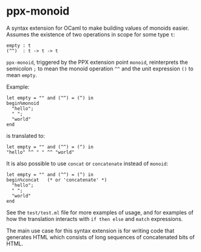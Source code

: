# ppx-monoid

A syntax extension for OCaml to make building values of monoids
easier. Assumes the existence of two operations in scope for some type
`t`:

    empty : t
    (^^)  : t -> t -> t

`ppx-monoid`, triggered by the PPX extension point `monoid`,
reinterprets the semicolon `;` to mean the monoid operation `^^` and
the unit expression `()` to mean `empty`.

Example:

    let empty = "" and (^^) = (^) in
    begin%monoid
      "hello";
      " ";
      "world"
    end

is translated to:

    let empty = "" and (^^) = (^) in
    "hello" ^^ " " ^^ "world"

It is also possible to use `concat` or `concatenate` instead of
`monoid`:

    let empty = "" and (^^) = (^) in
    begin%concat   (* or 'concatenate' *)
      "hello";
      " ";
      "world"
    end

See the `test/test.ml` file for more examples of usage, and for
examples of how the translation interacts with `if then else` and
`match` expressions.

The main use case for this syntax extension is for writing code that
generates HTML which consists of long sequences of concatenated bits
of HTML.
